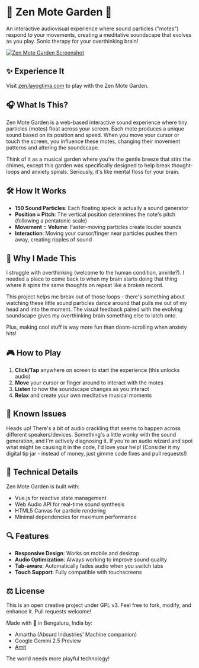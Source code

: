 # 🎵 Zen Mote Garden 🎵

An interactive audiovisual experience where sound particles ("motes") respond to your movements, creating a meditative soundscape that evolves as you play. Sonic therapy for your overthinking brain!

[![Zen Mote Garden Screenshot](https://zen.layogtima.com/screenshot.png)](https://zen.layogtima.com/)

## ✨ Experience It

Visit [zen.layogtima.com](https://zen.layogtima.com/) to play with the Zen Mote Garden.

## 🎧 What Is This?

Zen Mote Garden is a web-based interactive sound experience where tiny particles (motes) float across your screen. Each mote produces a unique sound based on its position and speed. When you move your cursor or touch the screen, you influence these motes, changing their movement patterns and altering the soundscape.

Think of it as a musical garden where you're the gentle breeze that stirs the chimes, except this garden was specifically designed to help break thought-loops and anxiety spirals. Seriously, it's like mental floss for your brain.

## 🛠️ How It Works

- **150 Sound Particles**: Each floating speck is actually a sound generator
- **Position = Pitch**: The vertical position determines the note's pitch (following a pentatonic scale)
- **Movement = Volume**: Faster-moving particles create louder sounds
- **Interaction**: Moving your cursor/finger near particles pushes them away, creating ripples of sound

## 👾 Why I Made This

I struggle with overthinking (welcome to the human condition, amirite?). I needed a place to come back to when my brain starts doing that thing where it spins the same thoughts on repeat like a broken record.

This project helps me break out of those loops - there's something about watching these little sound particles dance around that pulls me out of my head and into the moment. The visual feedback paired with the evolving soundscape gives my overthinking brain something else to latch onto.

Plus, making cool stuff is way more fun than doom-scrolling when anxiety hits!

## 🎮 How to Play

1. **Click/Tap** anywhere on screen to start the experience (this unlocks audio)
2. **Move** your cursor or finger around to interact with the motes
3. **Listen** to how the soundscape changes as you interact
4. **Relax** and create your own meditative musical moments

## 🐛 Known Issues

Heads up! There's a bit of audio crackling that seems to happen across different speakers/devices. Something's a little wonky with the sound generation, and I'm actively diagnosing it. If you're an audio wizard and spot what might be causing it in the code, I'd love your help! (Consider it my digital tip jar - instead of money, just gimme code fixes and pull requests!)

## 🧠 Technical Details

Zen Mote Garden is built with:

- Vue.js for reactive state management
- Web Audio API for real-time sound synthesis
- HTML5 Canvas for particle rendering
- Minimal dependencies for maximum performance

## 🔍 Features

- **Responsive Design**: Works on mobile and desktop
- **Audio Optimization**: Always working to improve sound quality
- **Tab-aware**: Automatically fades audio when you switch tabs
- **Touch Support**: Fully compatible with touchscreens

## ⚖️ License

This is an open creative project under GPL v3. Feel free to fork, modify, and enhance it. Pull requests welcome!

Made with 💜 in Bengaluru, India by:

- Amartha (Absurd Industries' Machine companion)
- Google Gemini 2.5 Preview
- [Amit](https://layogtima.com)

The world needs more playful technology!
